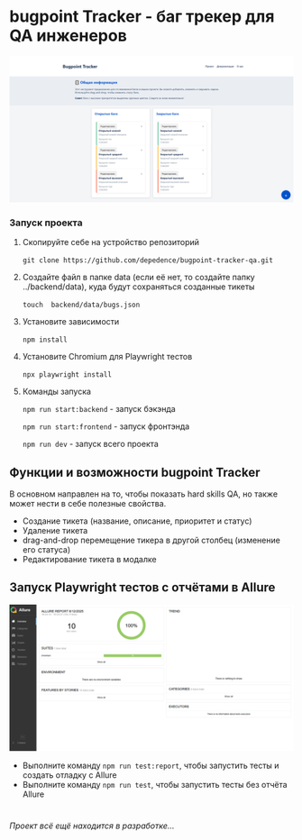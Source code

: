 # bugpoint Tracker - баг трекер для QA инженеров

![Превью проекта](src/Screenshot_1.png)

### Запуск проекта

1. Скопируйте себе на устройство репозиторий

    `git clone https://github.com/depedence/bugpoint-tracker-qa.git`

2. Создайте файл в папке data (если её нет, то создайте папку ../backend/data), куда будут сохраняться созданные тикеты

    `touch  backend/data/bugs.json`

3. Установите зависимости

    `npm install`

4. Установите Chromium для Playwright тестов

    `npx playwright install`

5. Команды запуска

    `npm run start:backend` - запуск бэкэнда

    `npm run start:frontend` - запуск фронтэнда

    `npm run dev` - запуск всего проекта

## Функции и возможности bugpoint Tracker

В основном направлен на то, чтобы показать hard skills QA, но также может нести в себе
полезные свойства.

- Создание тикета (название, описание, приоритет и статус)
- Удаление тикета
- drag-and-drop перемещение тикера в другой столбец (изменение его статуса)
- Редактирование тикета в модалке

## Запуск Playwright тестов с отчётами в Allure

![Отчёт Allure](src/Screenshot_2.png)

- Выполните команду `npm run test:report`, чтобы запустить тесты и создать отладку с Allure
- Выполните команду `npm run test`, чтобы запустить тесты без отчёта Allure

#

_Проект всё ещё находится в разработке..._
